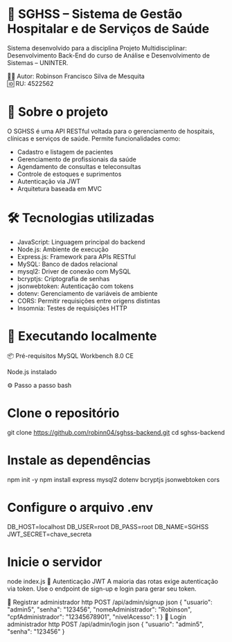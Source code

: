 # 🏥 SGHSS – Sistema de Gestão Hospitalar e de Serviços de Saúde
Sistema desenvolvido para a disciplina Projeto Multidisciplinar: Desenvolvimento Back-End do curso de Análise e Desenvolvimento de Sistemas – UNINTER.

👨‍💻 Autor: Robinson Francisco Silva de Mesquita <br>
🆔 RU: 4522562

# 🚀 Sobre o projeto
O SGHSS é uma API RESTful voltada para o gerenciamento de hospitais, clínicas e serviços de saúde. Permite funcionalidades como:

- Cadastro e listagem de pacientes <br>
- Gerenciamento de profissionais da saúde<br>
- Agendamento de consultas e teleconsultas<br>
- Controle de estoques e suprimentos<br>
- Autenticação via JWT<br>
- Arquitetura baseada em MVC<br>

# 🛠️ Tecnologias utilizadas

- JavaScript:	  Linguagem principal do backend<br>
- Node.js:	    Ambiente de execução<br>
- Express.js:   Framework para APIs RESTful<br>
- MySQL:	      Banco de dados relacional<br>
- mysql2:	      Driver de conexão com MySQL<br>
- bcryptjs:	    Criptografia de senhas<br>
- jsonwebtoken:	Autenticação com tokens<br>
- dotenv:	      Gerenciamento de variáveis de ambiente<br>
- CORS:	        Permitir requisições entre origens distintas<br>
- Insomnia:	    Testes de requisições HTTP<br>
 
# 🧪 Executando localmente
📦 Pré-requisitos
MySQL Workbench 8.0 CE

Node.js instalado

⚙️ Passo a passo
bash
# Clone o repositório
git clone https://github.com/robinn04/sghss-backend.git
cd sghss-backend

# Instale as dependências
npm init -y
npm install express mysql2 dotenv bcryptjs jsonwebtoken cors

# Configure o arquivo .env
DB_HOST=localhost
DB_USER=root
DB_PASS=root
DB_NAME=SGHSS
JWT_SECRET=chave_secreta

# Inicie o servidor
node index.js
🔐 Autenticação JWT
A maioria das rotas exige autenticação via token. Use o endpoint de sign-up e login para gerar seu token.

🔑 Registrar administrador
http
POST /api/admin/signup
json
{
  "usuario": "admin5",
  "senha": "123456",
  "nomeAdministrador": "Robinson",
  "cpfAdministrador": "12345678901",
  "nivelAcesso": 1
}
🔑 Login administrador
http
POST /api/admin/login
json
{
  "usuario": "admin5",
  "senha": "123456"
}
